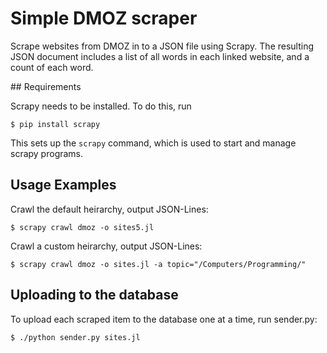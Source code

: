 
# Simple DMOZ scraper

Scrape websites from DMOZ in to a JSON file using Scrapy. 
The resulting JSON document includes a list of all words in each linked website, and a count of each word.

## Requirements

Scrapy needs to be installed. To do this, run

	$ pip install scrapy

This sets up the `scrapy` command, which is used to start and manage scrapy programs.

## Usage Examples

Crawl the default heirarchy, output JSON-Lines: 

	$ scrapy crawl dmoz -o sites5.jl

Crawl a custom heirarchy, output JSON-Lines:

	$ scrapy crawl dmoz -o sites.jl -a topic="/Computers/Programming/"

## Uploading to the database

To upload each scraped item to the database one at a time, run sender.py:

	$ ./python sender.py sites.jl

	